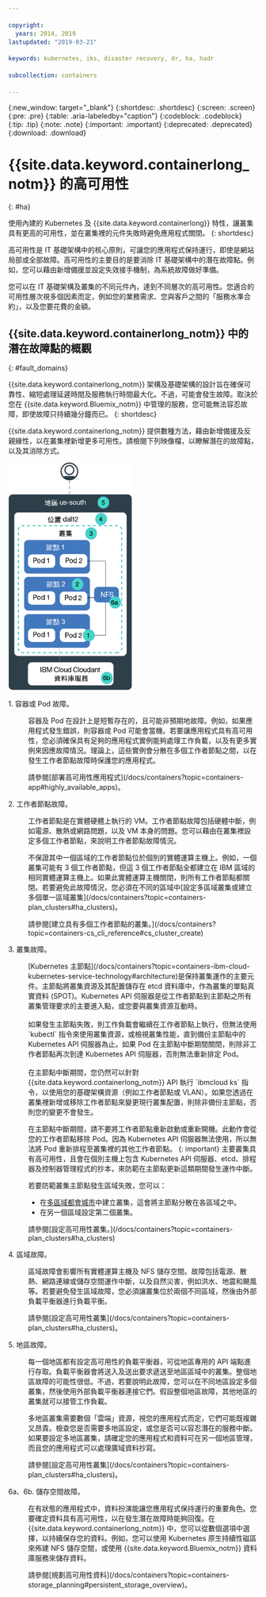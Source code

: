```yaml
---

copyright:
  years: 2014, 2019
lastupdated: "2019-03-21"

keywords: kubernetes, iks, disaster recovery, dr, ha, hadr

subcollection: containers

---
```


{:new_window: target="_blank"}
{:shortdesc: .shortdesc}
{:screen: .screen}
{:pre: .pre}
{:table: .aria-labeledby="caption"}
{:codeblock: .codeblock}
{:tip: .tip}
{:note: .note}
{:important: .important}
{:deprecated: .deprecated}
{:download: .download}




# {{site.data.keyword.containerlong_notm}} 的高可用性
{: #ha}

使用內建的 Kubernetes 及 {{site.data.keyword.containerlong}} 特性，讓叢集具有更高的可用性，並在叢集裡的元件失敗時避免應用程式關閉。
{: shortdesc}

高可用性是 IT 基礎架構中的核心原則，可讓您的應用程式保持運行，即使是網站局部或全部故障。高可用性的主要目的是要消除 IT 基礎架構中的潛在故障點。例如，您可以藉由新增備援並設定失效接手機制，為系統故障做好準備。

您可以在 IT 基礎架構及叢集的不同元件內，達到不同層次的高可用性。您適合的可用性層次視多個因素而定，例如您的業務需求、您與客戶之間的「服務水準合約」，以及您要花費的金額。

## {{site.data.keyword.containerlong_notm}} 中的潛在故障點的概觀
{: #fault_domains}

{{site.data.keyword.containerlong_notm}} 架構及基礎架構的設計旨在確保可靠性、縮短處理延遲時間及服務執行時間最大化。不過，可能會發生故障。取決於您在 {{site.data.keyword.Bluemix_notm}} 中管理的服務，您可能無法容忍故障，即使故障只持續幾分鐘而已。
{: shortdesc}

{{site.data.keyword.containerlong_notm}} 提供數種方法，藉由新增備援及反親緣性，以在叢集裡新增更多可用性。請檢閱下列映像檔，以瞭解潛在的故障點，以及其消除方式。

<img src="images/cs_failure_ov.png" alt="對於 {{site.data.keyword.containerlong_notm}} 地區內的高可用性叢集裡的錯誤網域的概觀。" width="250" style="width:250px; border-style: none"/>

<dl>
<dt> 1. 容器或 Pod 故障。</dt>
  <dd><p>容器及 Pod 在設計上是短暫存在的，且可能非預期地故障。例如，如果應用程式發生錯誤，則容器或 Pod 可能會當機。若要讓應用程式具有高可用性，您必須確保具有足夠的應用程式實例能夠處理工作負載，以及有更多實例來因應故障情況。理論上，這些實例會分散在多個工作者節點之間，以在發生工作者節點故障時保護您的應用程式。</p>
  <p>請參閱[部署高可用性應用程式](/docs/containers?topic=containers-app#highly_available_apps)。</p></dd>
<dt> 2. 工作者節點故障。</dt>
  <dd><p>工作者節點是在實體硬體上執行的 VM。工作者節點故障包括硬體中斷，例如電源、散熱或網路問題，以及 VM 本身的問題。您可以藉由在叢集裡設定多個工作者節點，來說明工作者節點故障情況。</p><p class="note">不保證其中一個區域的工作者節點位於個別的實體運算主機上。例如，一個叢集可能有 3 個工作者節點，但這 3 個工作者節點全都建立在 IBM 區域的相同實體運算主機上。如果此實體運算主機關閉，則所有工作者節點都關閉。若要避免此故障情況，您必須在不同的區域中[設定多區域叢集或建立多個單一區域叢集](/docs/containers?topic=containers-plan_clusters#ha_clusters)。</p>
  <p>請參閱[建立具有多個工作者節點的叢集。](/docs/containers?topic=containers-cs_cli_reference#cs_cluster_create)</p></dd>
<dt> 3. 叢集故障。</dt>
  <dd><p>[Kubernetes 主節點](/docs/containers?topic=containers-ibm-cloud-kubernetes-service-technology#architecture)是保持叢集運作的主要元件。主節點將叢集資源及其配置儲存在 etcd 資料庫中，作為叢集的單點真實資料 (SPOT)。Kubernetes API 伺服器是從工作者節點到主節點之所有叢集管理要求的主要進入點，或您要與叢集資源互動時。<br><br>如果發生主節點失敗，則工作負載會繼續在工作者節點上執行，但無法使用 `kubectl` 指令來使用叢集資源，或檢視叢集性能，直到備份主節點中的 Kubernetes API 伺服器為止。如果 Pod 在主節點中斷期間關閉，則除非工作者節點再次到達 Kubernetes API 伺服器，否則無法重新排定 Pod。<br><br>在主節點中斷期間，您仍然可以針對 {{site.data.keyword.containerlong_notm}} API 執行 `ibmcloud ks` 指令，以使用您的基礎架構資源（例如工作者節點或 VLAN）。如果您透過在叢集裡新增或移除工作者節點來變更現行叢集配置，則除非備份主節點，否則您的變更不會發生。

在主節點中斷期間，請不要將工作者節點重新啟動或重新開機。此動作會從您的工作者節點移除 Pod。因為 Kubernetes API 伺服器無法使用，所以無法將 Pod 重新排程至叢集裡的其他工作者節點。
{: important}
主要叢集具有高可用性，且會在個別主機上包含 Kubernetes API 伺服器、etcd、排程器及控制器管理程式的抄本，來防範在主節點更新這類期間發生運作中斷。</p><p>若要防範叢集主節點發生區域失敗，您可以：<ul><li>在[多區域都會城市](/docs/containers?topic=containers-regions-and-zones#zones)中建立叢集，這會將主節點分散在各區域之中。</li><li>在另一個區域設定第二個叢集。</li></ul></p>
  <p>請參閱[設定高可用性叢集。](/docs/containers?topic=containers-plan_clusters#ha_clusters)</p></dd>
<dt> 4. 區域故障。</dt>
  <dd><p>區域故障會影響所有實體運算主機及 NFS 儲存空間。故障包括電源、散熱、網路連線或儲存空間運作中斷，以及自然災害，例如洪水、地震和颶風等。若要避免發生區域故障，您必須讓叢集位於兩個不同區域，然後由外部負載平衡器進行負載平衡。</p>
  <p>請參閱[設定高可用性叢集](/docs/containers?topic=containers-plan_clusters#ha_clusters)。</p></dd>    
<dt> 5. 地區故障。</dt>
  <dd><p>每一個地區都有設定高可用性的負載平衡器，可從地區專用的 API 端點進行存取。負載平衡器會將送入及送出要求遞送至地區區域中的叢集。整個地區故障的可能性很低。不過，若要說明此故障，您可以在不同地區設定多個叢集，然後使用外部負載平衡器連接它們。假設整個地區故障，其他地區的叢集就可以接管工作負載。</p><p class="note">多地區叢集需要數個「雲端」資源，視您的應用程式而定，它們可能既複雜又昂貴。檢查您是否需要多地區設定，或您是否可以容忍潛在的服務中斷。如果要設定多地區叢集，請確定您的應用程式和資料可在另一個地區管理，而且您的應用程式可以處理廣域資料抄寫。</p>
  <p>請參閱[設定高可用性叢集](/docs/containers?topic=containers-plan_clusters#ha_clusters)。</p></dd>   
<dt> 6a、6b. 儲存空間故障。</dt>
  <dd><p>在有狀態的應用程式中，資料扮演能讓您應用程式保持運行的重要角色。您要確定資料具有高可用性，以在發生潛在故障時能夠回復。在 {{site.data.keyword.containerlong_notm}} 中，您可以從數個選項中選擇，以持續保存您的資料。例如，您可以使用 Kubernetes 原生持續性磁區來佈建 NFS 儲存空間，或使用 {{site.data.keyword.Bluemix_notm}} 資料庫服務來儲存資料。</p>
  <p>請參閱[規劃高可用性資料](/docs/containers?topic=containers-storage_planning#persistent_storage_overview)。</p></dd>
</dl>
